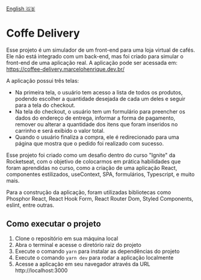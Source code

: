 [English 🇬🇧](README.md)

# Coffe Delivery

Esse projeto é um simulador de um front-end para uma loja virtual de cafés. Ele não está integrado com um back-end, mas foi criado para simular o front-end de uma aplicação real. A aplicação pode ser acessada em: https://coffee-delivery.marcelohenrique.dev.br/

A aplicação possui três telas:

- Na primeira tela, o usuário tem acesso a lista de todos os produtos, podendo escolher a quantidade desejada de cada um deles e seguir para a tela do checkout.
- Na tela do checkout, o usuário tem um formulário para preencher os dados do endereço de entrega, informar a forma de pagamento, remover ou alterar a quantidade dos itens que foram inseridos no carrinho e será exibido o valor total.
- Quando o usuário finaliza a compra, ele é redirecionado para uma página que mostra que o pedido foi realizado com sucesso.

Esse projeto foi criado como um desafio dentro do curso "Ignite" da Rocketseat, com o objetivo de colocarmos em prática habilidades que foram aprendidas no curso, como a criação de uma aplicação React, componentes estilizados, useContext, SPA, formulários, Typescript, e muito mais.

Para a construção da aplicação, foram utilizadas bibliotecas como Phosphor React, React Hook Form, React Router Dom, Styled Components, eslint, entre outras.

## Como executar o projeto
1. Clone o repositório em sua máquina local
2. Abra o terminal e acesse o diretório raiz do projeto
3. Execute o comando ```yarn``` para instalar as dependências do projeto
4. Execute o comando ```yarn dev``` para rodar a aplicação localmente
5. Acesse a aplicação em seu navegador através da URL http://localhost:3000
